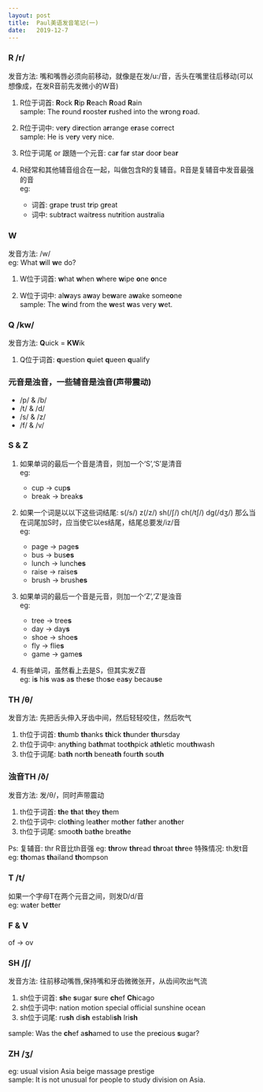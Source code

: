 ```yaml
---
layout: post
title:  Paul美语发音笔记(一)
date:   2019-12-7
---
```

### R /r/
发音方法: 嘴和嘴唇必须向前移动，就像是在发/u:/音，舌头在嘴里往后移动(可以想像成，在发R音前先发微小的W音)
1. R位于词首: **R**ock **R**ip **R**each **R**oad **R**ain  
  sample: The **r**ound **r**ooste**r** **r**ushed into the w**r**ong **r**oad.

2. R位于词中: ve**r**y di**r**ection a**r**range e**r**ase co**r**rect  
  sample: He is ve**r**y ve**r**y nice.

3. R位于词尾 or 跟随一个元音: ca**r** fa**r** sta**r** doo**r** bea**r** 
  
4. R经常和其他辅音组合在一起，叫做包含R的复辅音。R音是复辅音中发音最强的音  
  eg: 
  	  - 词首: g**r**ape t**r**ust t**r**ip g**r**eat 
      - 词中: subt**r**act wait**r**ess nut**r**ition aust**r**alia


### W
发音方法: /w/   
eg: What **w**ill **w**e do?  
1. W位于词首: **w**hat **w**hen **w**here **w**ipe **o**ne **o**nce  

2. W位于词中: al**w**ays a**w**ay be**w**are a**w**ake some**o**ne  
  sample: The **w**ind from the **w**est **w**as very **w**et.
  


### Q /kw/
发音方法: **Q**uick = **KW**ik  
1. Q位于词首: **q**uestion **q**uiet **q**ueen **q**ualify


### 元音是浊音，一些辅音是浊音(声带震动)  
- /p/ & /b/
- /t/ & /d/
- /s/ & /z/
- /f/ & /v/
  


### S & Z
1. 如果单词的最后一个音是清音，则加一个‘S’,‘S’是清音  
eg: 
	- cup   ->  cup**s**    
	- break ->  break**s**   

2. 如果一个词是以以下这些词结尾: s(/s/) z(/z/) sh(/ʃ/) ch(/tʃ/) dg(/dʒ/) 那么当在词尾加S时，应当使它以es结尾，结尾总要发/iz/音  
eg: 
	- page  ->  page**s** 
	- bus   ->  bus**es**
	- lunch ->  lunch**es**
	- raise ->  raise**s**
	- brush ->  brush**es**

3. 如果单词的最后一个音是元音，则加一个‘Z’,‘Z’是浊音  
eg: 
	- tree  ->  tree**s** 
	- day   ->  day**s** 
	- shoe  ->  shoe**s** 
	- fly   ->  flie**s** 
	- game  ->  game**s**   

4. 有些单词，虽然看上去是S，但其实发Z音  
eg: i**s**   hi**s**   wa**s**   a**s**   the**s**e  tho**s**e  ea**s**y  becau**s**e   

  

### TH /θ/
发音方法: 先把舌头伸入牙齿中间，然后轻轻咬住，然后吹气
1. th位于词首: **th**umb **th**anks **th**ick **th**under **th**ursday
2. th位于词中: any**th**ing ba**th**mat too**th**pick a**th**letic mou**th**wash  
3. th位于词尾: ba**th** nor**th** benea**th** four**th** sou**th**
 


### 浊音TH /ð/
发音方法: 发/θ/，同时声带震动
1. th位于词首: **th**e **th**at **th**ey **th**em 
2. th位于词中: clo**th**ing lea**th**er mo**th**er fa**th**er ano**th**er
3. th位于词尾: smoo**th** ba**th**e brea**th**e 

Ps: 复辅音: thr R音比th音强
	eg: **thr**ow  **thr**ead **thr**oat **thr**ee
特殊情况: th发t音
	eg: **th**omas  **th**ailand **th**ompson



### T /t/
如果一个字母T在两个元音之间，则发D/d/音  
eg: wa**t**er be**tt**er  



### F & V
of -> ov  
  

### SH /ʃ/ 
发音方法: 往前移动嘴唇,保持嘴和牙齿微微张开，从齿间吹出气流
1. sh位于词首: **sh**e **s**ugar **s**ure **ch**ef **Ch**icago
2. sh位于词中: nation motion special official sunshine ocean
3. sh位于词尾: ru**sh**  di**sh** establi**sh** Iri**sh**
  
sample: Was the **ch**ef a**sh**amed to use the pre**c**ious **s**ugar?
  

### ZH /ʒ/  
eg: usual vision Asia beige massage prestige  
sample: It is not unusual for people to study division on Asia.








  











	













































